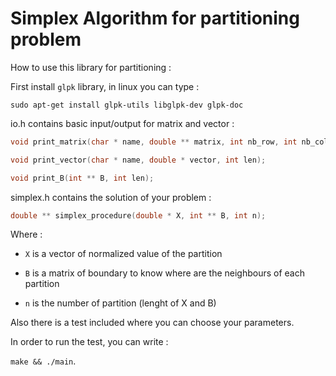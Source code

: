 # Simplex Algorithm for partitioning problem

[logo]: https://github.com/TimeEngineer/simplex/partitioning.png "image"

How to use this library for partitioning :

First install `glpk` library, in linux you can type :

```sudo apt-get install glpk-utils libglpk-dev glpk-doc```

io.h contains basic input/output for matrix and vector :

```C
void print_matrix(char * name, double ** matrix, int nb_row, int nb_column);
```

```C
void print_vector(char * name, double * vector, int len);
```

```C
void print_B(int ** B, int len);
```

simplex.h contains the solution of your problem :

```C
double ** simplex_procedure(double * X, int ** B, int n);
```

Where :

- `X` is a vector of normalized value of the partition

- `B` is a matrix of boundary to know where are the neighbours of each partition

- `n` is the number of partition (lenght of X and B)

Also there is a test included where you can choose your parameters.

In order to run the test, you can write :

```make && ./main```.